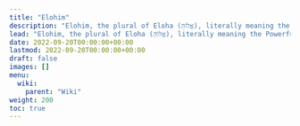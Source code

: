 ```yaml
---
title: "Elohim"
description: "Elohim, the plural of Eloha (אֱלוֹהַּ), literally meaning the Powerful Ones or more figuratively, the Ones from Above, the Celestials."
lead: "Elohim, the plural of Eloha (אֱלוֹהַּ), literally meaning the Powerful Ones or more figuratively, the Ones from Above, the Celestials."
date: 2022-09-20T00:00:00+00:00
lastmod: 2022-09-20T00:00:00+00:00
draft: false
images: []
menu:
  wiki:
    parent: "Wiki"
weight: 200
toc: true
---
```


